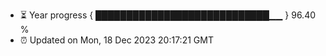- ⏳ Year progress { ████████████████████████████▁▁ } 96.40 %
- ⏰ Updated on Mon, 18 Dec 2023 20:17:21 GMT

